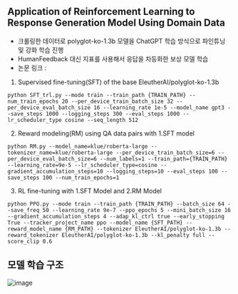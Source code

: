 ## Application of Reinforcement Learning to Response Generation Model Using Domain Data
+ 크롤링한 데이터로 polyglot-ko-1.3b 모델을 ChatGPT 학습 방식으로 파인튜닝 및 강화 학습 진행
+ HumanFeedback 대신 지표를 사용해서 응답을 차등화한 보상 모델 학습
+ 논문 링크 : 

1. Supervised fine-tuning(SFT) of the base EleutherAI/polyglot-ko-1.3b
```
python SFT_trl.py --mode train --train_path {TRAIN_PATH} --num_train_epochs 20 --per_device_train_batch_size 32 --per_device_eval_batch_size 16 --learning_rate 1e-5 --model_name gpt3 --save_steps 1000 --logging_steps 300 --eval_steps 1000 --lr_scheduler_type cosine --seq_length 512
```

2. Reward modeling(RM) using QA data pairs with 1.SFT model
```
python RM.py --model_name=klue/roberta-large --tokenizer_name=klue/roberta-large --per_device_train_batch_size=6 --per_device_eval_batch_size=6 --num_labels=1 --train_path={TRAIN_PATH} --learning_rate=9e-5 --lr_scheduler_type=cosine --gradient_accumulation_steps=10 --logging_steps=10 --eval_steps 100 --save_steps 100 --num_train_epochs=1
```

3. RL fine-tuning with 1.SFT Model and 2.RM Model
```
python PPO.py --mode train --train_path {TRAIN_PATH} --batch_size 64 --save_freq 50 --learning_rate 9e-7 --ppo_epochs 5 --mini_batch_size 16 --gradient_accumulation_steps 4 --adap_kl_ctrl true --early_stopping True --tracker_project_name ppo --model_name {SFT_PATH} --reward_model_name {RM_PATH} --tokenizer EleutherAI/polyglot-ko-1.3b --reward_tokenizer EleutherAI/polyglot-ko-1.3b --kl_penalty full --score_clip 0.6
```

## 모델 학습 구조
![image](https://github.com/bcmin1018/qa-model-with-reinforcement-learning/assets/101251439/36cf4bf2-c278-4d4d-b7ea-6e363d240245)

